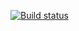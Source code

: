 [![Build status](https://ci.appveyor.com/api/projects/status/91xdihs33bok8rq2?svg=true)](https://ci.appveyor.com/project/MihailOkatev/ajs-7-2)
